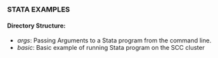 <html>
<head>
    <link rel="stylesheet" href="/css/examples.css">
</head>
<body>
<h3>STATA EXAMPLES</h3>
<h4>Directory Structure:</h4>
<ul>
<li><em>args</em>: Passing Arguments to a Stata program from the command line.</li>
<li><em>basic</em>: Basic example of running Stata program on the SCC cluster</li>
</ul>

<!--#include virtual="/css/footer.html" -->
</body>
</html>

